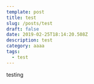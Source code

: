```yaml
---
template: post
title: test
slug: /posts/test
draft: false
date: 2019-02-25T18:14:20.508Z
description: test
category: aaaa
tags:
  - test
---
```

testing
